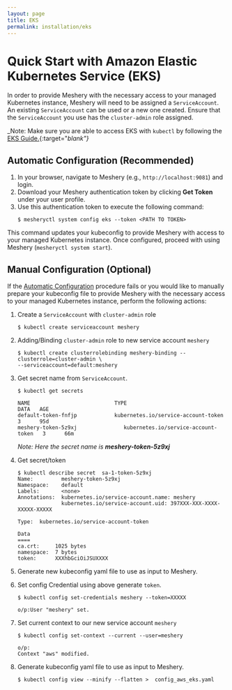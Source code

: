 ```yaml
---
layout: page
title: EKS
permalink: installation/eks
---
```


# Quick Start with Amazon Elastic Kubernetes Service (EKS)

In order to provide Meshery with the necessary access to your managed Kubernetes instance, 
Meshery will need to be assigned a `ServiceAccount`. An existing `ServiceAccount` can be used or a new one created. Ensure that the `ServiceAccount` you use has the `cluster-admin` role assigned.

_Note: Make sure you are able to access EKS with `kubectl` by following the [EKS Guide.](https://docs.aws.amazon.com/eks/latest/userguide/create-kubeconfig.html){:target="_blank"}_

## Automatic Configuration (Recommended)

1. In your browser, navigate to Meshery (e.g., `http://localhost:9081`) and login.
1. Download your Meshery authentication token by clicking **Get Token** under your user profile.
1. Use this authentication token to execute the following command:
    ```
    $ mesheryctl system config eks --token <PATH TO TOKEN>
    ```

This command updates your kubeconfig to provide Meshery with access to your managed Kubernetes instance.
Once configured, proceed with using Meshery (`mesheryctl system start`).

## Manual Configuration (Optional)

If the [Automatic Configuration](#automatic-configuration-recommended) procedure fails or you would like to manually prepare your kubeconfig file to provide Meshery with the necessary access to your managed Kubernetes instance, perform the following actions:

1. Create a `ServiceAccount` with `cluster-admin` role
    ```    
    $ kubectl create serviceaccount meshery
    ```
1. Adding/Binding `cluster-admin` role to new service account `meshery`
    ```
    $ kubectl create clusterrolebinding meshery-binding --clusterrole=cluster-admin \
    --serviceaccount=default:meshery
    ```
1. Get secret name from `ServiceAccount`.
    ```
    $ kubectl get secrets

    NAME                           TYPE                                  DATA   AGE
    default-token-fnfjp            kubernetes.io/service-account-token   3      95d
    meshery-token-5z9xj               kubernetes.io/service-account-token   3      66m
    ```
    _Note: Here the secret name is **meshery-token-5z9xj**_
1. Get secret/token
    ```
    $ kubectl describe secret  sa-1-token-5z9xj
    Name:         meshery-token-5z9xj
    Namespace:    default
    Labels:       <none>
    Annotations:  kubernetes.io/service-account.name: meshery
                  kubernetes.io/service-account.uid: 397XXX-XXX-XXXX-XXXXX-XXXXX

    Type:  kubernetes.io/service-account-token

    Data
    ====
    ca.crt:     1025 bytes
    namespace:  7 bytes
    token:      XXXhbGciOiJSUXXXX
    ```

1. Generate new kubeconfig yaml file to use as input to Meshery.
1. Set config Credential using above generate `token`.
    ```
    $ kubectl config set-credentials meshery --token=XXXXX

    o/p:User "meshery" set.
    ```
1. Set current context to our new service account `meshery`
    ```
    $ kubectl config set-context --current --user=meshery

    o/p:
    Context "aws" modified.
    ```
1. Generate kubeconfig yaml file to use as input to Meshery.
     ```
    $ kubectl config view --minify --flatten >  config_aws_eks.yaml
    ```

